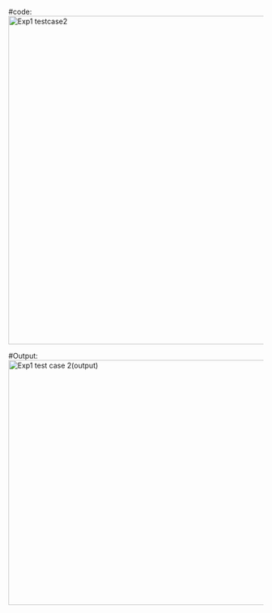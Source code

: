 #code:
<img width="762" height="649" alt="Exp1 testcase2" src="https://github.com/user-attachments/assets/d17586f2-cc65-4c42-9538-f84ad7622e0c" />

#Output:
<img width="748" height="484" alt="Exp1 test case 2(output)" src="https://github.com/user-attachments/assets/d038462e-eff4-4e0c-a966-6c6cc9a45d05" />
